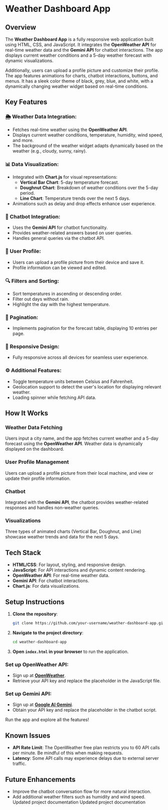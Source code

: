 # Weather Dashboard App

## Overview
The **Weather Dashboard App** is a fully responsive web application built using HTML, CSS, and JavaScript. It integrates the **OpenWeather API** for real-time weather data and the **Gemini API** for chatbot interactions. The app displays current weather conditions and a 5-day weather forecast with dynamic visualizations.

Additionally, users can upload a profile picture and customize their profile. The app features animations for charts, chatbot interactions, buttons, and menus. It has a sleek color theme of black, grey, blue, and white, with a dynamically changing weather widget based on real-time conditions.

## Key Features
### 🌦️ Weather Data Integration:
- Fetches real-time weather using the **OpenWeather API**.
- Displays current weather conditions, temperature, humidity, wind speed, and more.
- The background of the weather widget adapts dynamically based on the weather (e.g., cloudy, sunny, rainy).

### 📊 Data Visualization:
- Integrated with **Chart.js** for visual representations:
  - **Vertical Bar Chart**: 5-day temperature forecast.
  - **Doughnut Chart**: Breakdown of weather conditions over the 5-day period.
  - **Line Chart**: Temperature trends over the next 5 days.
- Animations such as delay and drop effects enhance user experience.

### 🤖 Chatbot Integration:
- Uses the **Gemini API** for chatbot functionality.
- Provides weather-related answers based on user queries.
- Handles general queries via the chatbot API.

### 👤 User Profile:
- Users can upload a profile picture from their device and save it.
- Profile information can be viewed and edited.

### 🔍 Filters and Sorting:
- Sort temperatures in ascending or descending order.
- Filter out days without rain.
- Highlight the day with the highest temperature.

### 📄 Pagination:
- Implements pagination for the forecast table, displaying 10 entries per page.

### 📱 Responsive Design:
- Fully responsive across all devices for seamless user experience.

### ⚙️ Additional Features:
- Toggle temperature units between Celsius and Fahrenheit.
- Geolocation support to detect the user's location for displaying relevant weather.
- Loading spinner while fetching API data.

## How It Works
### Weather Data Fetching
Users input a city name, and the app fetches current weather and a 5-day forecast using the **OpenWeather API**. Weather data is dynamically displayed on the dashboard.

### User Profile Management
Users can upload a profile picture from their local machine, and view or update their profile information.

### Chatbot
Integrated with the **Gemini API**, the chatbot provides weather-related responses and handles non-weather queries.

### Visualizations
Three types of animated charts (Vertical Bar, Doughnut, and Line) showcase weather trends and data for the next 5 days.

## Tech Stack
- **HTML/CSS**: For layout, styling, and responsive design.
- **JavaScript**: For API interactions and dynamic content rendering.
- **OpenWeather API**: For real-time weather data.
- **Gemini API**: For chatbot interactions.
- **Chart.js**: For data visualizations.

## Setup Instructions
1. **Clone the repository**:
    ```bash
    git clone https://github.com/your-username/weather-dashboard-app.git
    ```
2. **Navigate to the project directory**:
    ```bash
    cd weather-dashboard-app
    ```
3. **Open `index.html` in your browser** to run the application.

### Set up OpenWeather API:
- Sign up at **[OpenWeather](https://openweathermap.org/)**.
- Retrieve your API key and replace the placeholder in the JavaScript file.

### Set up Gemini API:
- Sign up at **[Google AI Gemini](https://developers.google.com/gemini)**.
- Obtain your API key and replace the placeholder in the chatbot script.

Run the app and explore all the features!

## Known Issues
- **API Rate Limit**: The OpenWeather free plan restricts you to 60 API calls per minute. Be mindful of this when making requests.
- **Latency**: Some API calls may experience delays due to external server traffic.

## Future Enhancements
- Improve the chatbot conversation flow for more natural interaction.
- Add additional weather filters such as humidity and wind speed.
Updated project documentation
Updated project documentation
